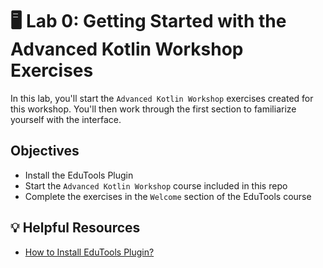 # 🖥 Lab 0: Getting Started with the Advanced Kotlin Workshop Exercises
In this lab, you'll start the `Advanced Kotlin Workshop` exercises created for this workshop.
You'll then work through the first section to familiarize yourself with the interface.

## Objectives
- Install the EduTools Plugin
- Start the `Advanced Kotlin Workshop` course included in this repo
- Complete the exercises in the `Welcome` section of the EduTools course

## 💡 Helpful Resources
- [How to Install EduTools Plugin?](https://plugins.jetbrains.com/plugin/10081-edutools/docs/edutools-plugin-faq.html#edutools-how-to-install)